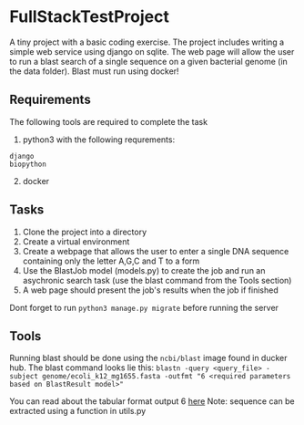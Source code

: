 # FullStackTestProject

A tiny project with a basic coding exercise. The project includes writing a simple web service using django on sqlite.
The web page will allow the user to run a blast search of a single sequence on a given bacterial genome (in the data folder).
Blast must run using docker!

## Requirements

The following tools are required to complete the task

1) python3 with the following requrements:
```
django
biopython
```
2) docker

## Tasks

1) Clone the project into a directory
2) Create a virtual environment
3) Create a webpage that allows the user to enter a single DNA sequence containing only the letter A,G,C and T to a form
4) Use the BlastJob model (models.py) to create the job and run an asychronic search task (use the blast command from the Tools section)
5) A web page should present the job's results when the job if finished

Dont forget to run `python3 manage.py migrate` before running the server

## Tools

Running blast should be done using the `ncbi/blast` image found in ducker hub.
The blast command looks lie this:
`blastn -query <query_file> -subject genome/ecoli_k12_mg1655.fasta -outfmt "6 <required parameters based on BlastResult model>"`

You can read about the tabular format output 6 [here](http://www.metagenomics.wiki/tools/blast/blastn-output-format-6)
Note: sequence can be extracted using a function in utils.py

